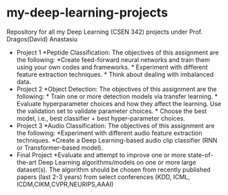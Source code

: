 # my-deep-learning-projects
Repository for all my Deep Learning (CSEN 342) projects under Prof. Dragos(David) Anastasiu
- Project 1  *Peptide Classification: The objectives of this assignment are the following: *Create feed-forward neural networks and train them using your own codes and frameworks. * Experiment with different feature extraction techniques.  * Think about dealing with imbalanced data.
- Project 2 *Object Detection: The objectives of this assignment are the following: * Train one or more detection models via transfer learning. * Evaluate hyperparameter choices and how they affect the learning. Use the validation set to validate parameter choices. * Choose the best model, i.e., best classifier + best hyper-parameter choices.
- Project 3  *Audio Classification: The objectives of this assignment are the following: *Experiment with different audio feature extraction techniques. *Create a Deep Learning-based audio clip classifier (RNN or Transformer-based 
model).
- Final Project  *Evaluate and attempt to improve one or more state-of-the-art Deep Learning
algorithms/models on one or more large dataset(s). The algorithm should be chosen from recently
published papers (last 2-3 years) from select conferences (KDD, ICML, ICDM,CIKM,CVPR,NEURIPS,AAAI)

